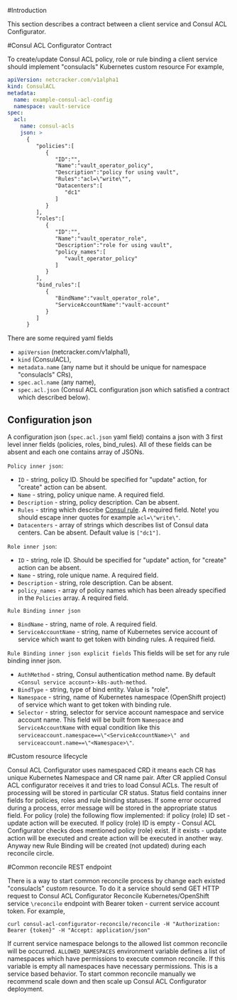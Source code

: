 #Introduction

This section describes a contract between a client service and Consul ACL Configurator.

#Consul ACL Configurator Contract

To create/update Consul ACL policy, role or rule binding a client service should implement "consulacls" Kubernetes custom resource
For example,
```yaml
apiVersion: netcracker.com/v1alpha1
kind: ConsulACL
metadata:
  name: example-consul-acl-config
  namespace: vault-service
spec:
  acl:
    name: consul-acls
    json: >
      {
         "policies":[
            {
               "ID":"",
               "Name":"vault_operator_policy",
               "Description":"policy for using vault",
               "Rules":"acl=\"write\"",
               "Datacenters":[
                  "dc1"
               ]
            }
         ],
         "roles":[
            {
               "ID":"",
               "Name":"vault_operator_role",
               "Description":"role for using vault",
               "policy_names":[
                  "vault_operator_policy"
               ]
            }
         ],
         "bind_rules":[
            {
               "BindName":"vault_operator_role",
               "ServiceAccountName":"vault-account"
            }
         ]
      }
```
There are some required yaml fields 
- `apiVersion` (netcracker.com/v1alpha1), 
- `kind` (ConsulACL), 
- `metadata.name` (any name but it should be unique for namespace "consulacls" CRs), 
- `spec.acl.name` (any name), 
- `spec.acl.json` (Consul ACL configuration json which satisfied a contract which described below).

## Configuration json
A configuration json (`spec.acl.json` yaml field) contains a json with 3 first level inner fields (policies, roles, bind_rules). All of these
fields can be absent and each one contains array of JSONs. 

`Policy inner json`:
* `ID` - string, policy ID. Should be specified for "update" action, for "create" action can be absent.
* `Name` - string, policy unique name. A required field.
* `Description` - string, policy description. Can be absent. 
* `Rules` - string which describe [Consul rule](https://www.consul.io/docs/acl/acl-rules). A required field. 
   Note! you should escape inner quotes for example `acl=\"write\"`. 
* `Datacenters` - array of strings which describes list of Consul data centers. Can be absent. Default value is `["dc1"]`.

`Role inner json`:
* `ID` - string, role ID. Should be specified for "update" action, for "create" action can be absent.
* `Name` - string, role unique name. A required field.
* `Description` - string, role description. Can be absent.
* `policy_names` - array of policy names which has been already specified in the `Policies` array. A required field.   

`Rule Binding inner json`
* `BindName` - string, name of role. A required field.
* `ServiceAccountName` - string, name of Kubernetes service account of service which want to get token with binding rules. A required field.

`Rule Binding inner json explicit fields`
This fields will be set for any rule binding inner json.
* `AuthMethod` - string, Consul authentication method name. By default `<Consul service account>-k8s-auth-method`.
* `BindType` - string, type of bind entity. Value is "role".
* `Namespace` - string, name of Kubernetes namespace (OpenShift project) of service which want to get token with binding rule.
* `Selector` - string, selector for service account namespace and service account name. This field will be built from `Namespace` and 
  `ServiceAccountName` with equal condition like this `serviceaccount.namespace==\"<ServiceAccountName>\" and serviceaccount.name==\"<Namespace>\"`.

#Custom resource lifecycle

Consul ACL Configurator uses namespaced CRD it means each CR has unique Kubernetes Namespace and CR name pair. After CR applied Consul ACL 
configurator receives it and tries to load Consul ACLs. The result of processing will be stored in particular CR status. 
Status field contains inner fields for policies, roles and rule binding statuses. If some error occurred during a process, 
error message will be stored in the appropriate status field. For policy (role) the following flow implemented:
if policy (role) ID set - update action will be executed. If policy (role) ID is empty - Consul ACL Configurator checks 
does mentioned policy (role) exist. If it exists - update action will be executed and create action will be executed in another way. 
Anyway new Rule Binding will be created (not updated) during each reconcile circle.       

#Common reconcile REST endpoint

There is a way to start common reconcile process by change each existed "consulacls" custom resource. To do it a service should send
GET HTTP request to Consul ACL Configurator Reconcile Kubernetes/OpenShift service `\reconcile` endpoint with Bearer token - current 
service account token. For example,
```
curl consul-acl-configurator-reconcile/reconcile -H "Authorization: Bearer {token}" -H "Accept: application/json"
``` 
If current service namespace belongs to the allowed list common reconcile will be occurred. 
`ALLOWED_NAMESPACES` environment variable defines a list of namespaces which have permissions to execute common reconcile. If this variable is empty
all namespaces have necessary permissions. This is a service based behavior. To start common reconcile manually we recommend scale down and then 
scale up Consul ACL Configurator deployment. 